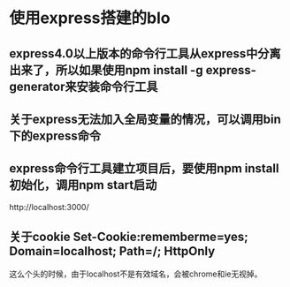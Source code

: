 # 使用express搭建的blo
## express4.0以上版本的命令行工具从express中分离出来了，所以如果使用npm install -g express-generator来安装命令行工具
## 关于express无法加入全局变量的情况，可以调用bin下的express命令
## express命令行工具建立项目后，要使用npm install初始化，调用npm start启动 
http://localhost:3000/             

## 关于cookie Set-Cookie:rememberme=yes; Domain=localhost; Path=/; HttpOnly
这么个头的时候，由于localhost不是有效域名，会被chrome和ie无视掉。
